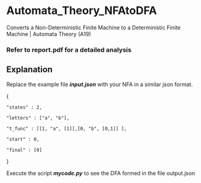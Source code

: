 # Automata_Theory_NFAtoDFA
Converts a Non-Deterministic Finite Machine to a Deterministic Finite Machine | Automata Theory (A19)

### Refer to report.pdf for a detailed analysis ###

## Explanation ##

Replace the example file  __*input.json*__  with your NFA in a similar json format.

{

    "states" : 2,
    
    "letters" : ["a", "b"],
    
    "t_func" : [[1, "a", [1]],[0, "b", [0,1]] ],
    
    "start" : 0,
    
    "final" : [0]
    
}

Execute the script  __*mycode.py*__  to see the DFA formed in the file output.json
